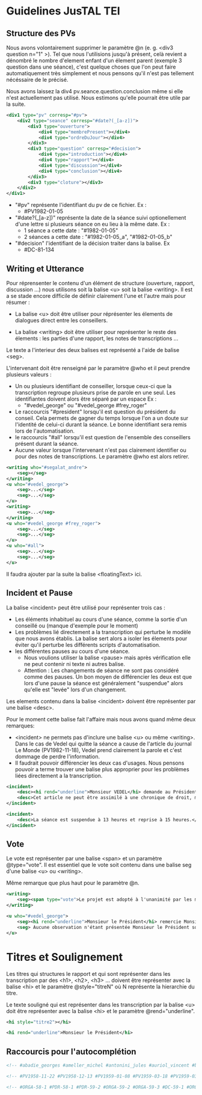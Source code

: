 # Guidelines JusTAL TEI

## Structure des PVs

Nous avons volontairement supprimer le paramètre @n (e. g. \<div3 question n="1" \>). Tel que nous l'utilisions jusqu'à présent, celà revient a dénombré le nombre d'element enfant d'un élement parent (exemple 3 question dans une séance), c'est quelque choses que l'on peut faire automatiquement très simplement et nous pensons qu'il n'est pas tellement nécéssaire de le précisé.

Nous avons laissez la div4 pv.seance.question.conclusion même si elle n'est actuellement pas utilisé. Nous estimons qu'elle pourrait être utile par la suite.

```xml
<div1 type="pv" corresp="#pv">
    <div2 type="seance" corresp="#date?(_[a-z])">
        <div3 type="ouverture">
            <div4 type="membrePresent"></div4>
            <div4 type="ordreDuJour"></div4>
        </div3>
        <div3 type="question" corresp="#decision">
            <div4 type="introduction"></div4>
            <div4 type="rapport"></div4>
            <div4 type="discussion"></div4>
            <div4 type="conclusion"></div4>
        </div3>
        <div3 type="cloture"></div3>
    </div2>
</div1>
```

- "#pv" représente l'identifiant du pv de ce fichier. Ex : 
    - #PV1982-01-05
- "#date?(_[a-z])" représente la date de la séance suivi optionellement d'une lettre si plusieurs séance on eu lieu à la même date. Ex : 
    - 1 séance a cette date : "#1982-01-05"
    - 2 séances a cette date :  "#1982-01-05_a", "#1982-01-05_b"
- "#decision" l'identifiant de la décision traiter dans la balise. Ex
    - #DC-81-134

## Writing et Utterance

Pour réprensenter le contenu d'un élément de structure (ouverture, rapport, discussion ...) nous utilisons soit la balise \<u\> soit la balise \<writing\>. Il est a se stade encore difficile de définir clairement l'une et l'autre mais pour résumer :

- La balise \<u\> doit être utiliser pour réprésenter les élements de dialogues direct entre les conseillers.

- La balise \<writing\> doit être utiliser pour représenter le reste des élements : les parties d'une rapport, les notes de transcriptions ...

Le texte a l'interieur des deux balises est représenté a l'aide de balise \<seg\>.

L'intervenant doit être renseigné par le paramètre @who et il peut prendre plusieurs valeurs :

- Un ou plusieurs identifiant de conseiller, lorsque ceux-ci que la transcription regroupe plusieurs prise de parole en une seul. Les identifiantes doivent alors être séparé par un espace Ex :
    - "#vedel_george" ou "#vedel_george #frey_roger"
- Le raccourcis "#president" lorsqu'il est question du président du conseil. Cela permets de gagner du temps lorsque l'on a un doute sur l'identité de celui-ci durant la séance. Le bonne identifiant sera remis lors de l'automatisation. 
- le raccourcis "#all" lorsqu'il est question de l'ensemble des conseillers présent durant la séance.
- Aucune valeur lorsque l'intervenant n'est pas clairement identifier ou pour des notes de transcriptions. Le paramètre @who est alors retirer.


```xml
<writing who="#segalat_andre">
    <seg></seg>
</writing>
<u who="#vedel_george">
    <seg>...</seg>
    <seg>...</seg>
</u>
<writing>
    <seg>...</seg>
</writing>
<u who="#vedel_george #frey_roger">
    <seg>...</seg>
    <seg>...</seg>
</u>
<u who="#all">
    <seg>...</seg>
    <seg>...</seg>
</u>
```

Il faudra ajouter par la suite la balise \<floatingText\> ici.

## Incident et Pause

La balise \<incident\> peut être utilisé pour représenter trois cas : 
- Les éléments inhabituel au cours d'une séance, comme la sortie d'un conseillé ou (manque d'exemple pour le moment)
- Les problèmes lié directement a la transcription qui perturbe le modèle que nous avons établis. La balise sert alors a isoler les élements pour éviter qu'il perturbe les différents scripts d'automatisation.
-  les différentes pauses au cours d'une séance. 
    - Nous voulions utiliser la balise \<pause\> mais après vérification elle ne peut contenir ni texte ni autres balise. 
    - Attention : Les changements de séance ne sont pas considéré comme des pauses. Un bon moyen de différencier les deux est que lors d'une pause la séance est généralement "suspendue" alors qu'elle est "levée" lors d'un changement.

Les elements contenu dans la balise \<incident\> doivent être représenter par une balise \<desc\>.

Pour le moment cette balise fait l'affaire mais nous avons quand même deux remarques:
- \<incident\> ne permets pas d'inclure une balise \<u\> ou même \<writing\>. Dans le cas de Vedel qui quitte la séance a cause de l'article du journal Le Monde (PV1982-11-18), Vedel prend clairement la parole et c'est dommage de perdre l'information.
- Il faudrait pouvoir différencier les deux cas d'usages. Nous pensons pouvoir a terme trouver une balise plus approprier pour les problèmes liées directement a la transcription.

```xml
<incident>
    <desc><hi rend="underline">Monsieur VEDEL</hi> demande au Président de bien vouloir l'excuser. Il souhaite, en effet, se retirer ayant, comme chacun le sait, dans un article du 3 février 1979, paru dans le journal "Le Monde", pris position sur la question essentielle qu'aura à connaître le Conseil c'est-à-dire l'obligation de mixité.</desc>
    <desc>Cet article ne peut être assimilé à une chronique de droit, même s'il ne présente pas un caractère polémique. Ne voulant pas être dans la position de "Barbe molle", avocat cher à Courteline, qui est tantôt juge, tantôt avocat, Monsieur VEDEL préfère se retirer.</desc>
</incident>

<incident>
    <desc>La séance est suspendue à 13 heures et reprise à 15 heures.</desc>
</incident>
```

## Vote

Le vote est représenter par une balise \<span\> et un paramètre @type="vote". Il est essentiel que le vote soit contenu dans une balise seg d'une balise \<u\> ou \<writing\>. 

Même remarque que plus haut pour le paramètre @n.

```xml
<writing>
    <seg><span type="vote">Le projet est adopté à l'unanimité par les membres du Conseil.</span></seg>
</writing>

<u who="#vedel_george">
    <seg><hi rend="underline">Monsieur le Président</hi> remercie Monsieur SEGALAT pour ...</seg>
    <seg> Aucune observation n'étant présentée Monsieur le Président soumet le projet de décision de Monsieur SEGALAT au vote du Conseil. <span type="vote">Ce projet est adopté à l'unanimité.</span></seg>
</u>

```

# Titres et Soulignement

Les titres qui structures le rapport et qui sont représenter dans les transcription par des \<h1\>, \<h2\>, \<h3\> ... doivent être représenter avec la balise \<hi\> et le paramètre @style="titreN" où N représente la hierarchie du titre.

Le texte souligné qui est représenter dans les transcription par la balise \<u\> doit être représenter avec la balise \<hi\> et le paramètre @rend="underline".

```xml
<hi style="titre2"></hi>

<hi rend="underline">Monsieur le Président</hi>
```

## Raccourcis pour l'autocomplétion

```xml
<!-- #abadie_georges #ameller_michel #antonini_jules #auriol_vincent #badinter_robert #barrot_jacques #bazy-malaurie_claire #belloubet_nicole #brouillet_rene #cabannes_jean #canivet_guy #cassin_rene #charasse_michel #chatenay_victor #chatenet_pierre #chenot_bernard #chirac_jacques #colliard_jean-claude #coste-floret_paul #coty_rene #dailly_etienne #de-guillenchmidt_jacqueline #debre_jean-louis #delepine_maurice #denoix-de-saint-marc_renaud #deschamps_andre #dubois_georges-leon #dumas_roland #dutheillet-de-lamothe_olivier #fabius_laurent #fabre_robert #faure_maurice #frey_roger #gilbert-jules_jean #giscard-d-estaing_valery #goguel_francois #gourault_jacqueline #gros_louis #guena_yves #haenel_hubert #hyest_jean-jacques #jospin_lionel #joxe_louis #joxe_pierre #jozeau-marigne_leon #juppe_alain #lancelot_alain #latscha_jacques #le-coq-de-kerland_charles #lecourt_robert #legatte_paul #lenoir_noelle #lottin_dominique #luchaire_francois #luquiens_corinne #maestracci_nicole #malbec_veronique #marcilhacy_pierre #mayer_daniel #mazeaud_pierre #mezard_jacques #michard-pellissier_jean #michelet_edmond #mollet-vieville_francis #monnerville_gaston #monnet_henri #noel_leon #palewski_gaston #pasteur-vallery-radot_louis #patin_maurice #pelletier_monique #peretti_achille #pezant_jean-louis #pillet_francois #pinault_michel #pompidou_georges #rey_henri #robert_jacques #rudloff_marcel #sainteny_jean #sarkozy_nicolas #schnapper_dominique #segalat_andre #seners_francois #simonnet_maurice-rene #steinmetz_pierre #vedel_georges #veil_simone #waline_marcel -->

<!-- #PV1958-11-22 #PV1958-12-13 #PV1959-01-08 #PV1959-03-18 #PV1959-03-21 #PV1959-05-14 #PV1959-06-24-25 #PV1959-07-24 #PV1959-11-27 #PV1960-01-15 #PV1960-01-29 #PV1960-04-07 #PV1960-05-12 #PV1960-07-08 #PV1960-08-11 #PV1960-10-10 #PV1960-10-14 #PV1960-11-18 #PV1960-12-17 #PV1960-12-20 #PV1960-12-23 #PV1961-01-14 #PV1961-01-20 #PV1961-02-17 #PV1961-04-23 #PV1961-05-03 #PV1961-05-30 #PV1961-06-30 #PV1961-07-18 #PV1961-07-28 #PV1961-09-08 #PV1961-09-14 #PV1961-10-04 #PV1961-10-18 #PV1961-12-22 #PV1962-01-16 #PV1962-03-25 #PV1962-04-03 #PV1962-04-13 #PV1962-05-09 #PV1962-07-10 #PV1962-07-31 #PV1962-10-15 #PV1962-11-06 #PV1962-12-04 #PV1963-02-19 #PV1963-03-12 #PV1963-06-11 #PV1963-07-09 #PV1963-07-30 #PV1963-10-04 #PV1963-12-20 #PV1964-01-21 #PV1964-03-17 #PV1964-05-12 #PV1964-05-22 #PV1964-06-11 #PV1964-07-30 #PV1964-09-17 #PV1964-10-15 #PV1964-12-18 #PV1964-12-21 #PV1965-02-09 #PV1965-07-02 #PV1965-10-14 #PV1965-11-18 #PV1965-11-30 #PV1965-12-05-06-07 #PV1965-12-09 #PV1965-12-14 #PV1965-12-19-20-21-22-28 #PV1966-03-10 #PV1966-07-08 #PV1966-10-13 #PV1966-11-17 #PV1966-12-21 #PV1967-01-26 #PV1967-02-27 #PV1967-05-09 #PV1967-05-11 #PV1967-07-12 #PV1967-10-18 #PV1967-12-12 #PV1968-01-30 #PV1968-04-04 #PV1968-06-06 #PV1968-07-26 #PV1968-10-11 #PV1968-11-27 #PV1969-02-27 #PV1969-04-27-28-29 #PV1969-05-02 #PV1969-05-14-15 #PV1969-05-17 #PV1969-05-21 #PV1969-06-01-03 #PV1969-06-05 #PV1969-06-10 #PV1969-06-13-15-17-18-19 #PV1969-06-26 #PV1969-07-09 #PV1969-10-14 #PV1969-10-24 #PV1969-11-20 #PV1970-01-15 #PV1970-02-23 #PV1970-05-21 #PV1970-06-19 #PV1970-07-09 #PV1970-10-09 #PV1970-11-13 #PV1970-12-17 #PV1970-12-30 #PV1971-04-01 #PV1971-04-23 #PV1971-05-18 #PV1971-06-17 #PV1971-07-16 #PV1971-10-15 #PV1972-01-20 #PV1972-02-29 #PV1972-04-28 #PV1972-06-28 #PV1972-10-12 #PV1972-11-08 #PV1972-12-21 #PV1973-02-20 #PV1973-05-17 #PV1973-07-05 #PV1973-07-11 #PV1973-10-11 #PV1973-11-07 #PV1973-11-28 #PV1973-12-19 #PV1973-12-27 #PV1974-04-03 #PV1974-04-18 #PV1974-04-21 #PV1974-04-25 #PV1974-05-07 #PV1974-05-09 #PV1974-05-19-22-23-24 #PV1974-05-21 #PV1974-10-03 #PV1974-12-23 #PV1974-12-30 #PV1975-01-14-15 #PV1975-04-17 #PV1975-05-15 #PV1975-07-23 #PV1975-10-02 #PV1975-11-19 #PV1975-12-30 #PV1976-01-28 #PV1976-03-03 #PV1976-06-02 #PV1976-06-14 #PV1976-07-06 #PV1976-07-15 #PV1976-10-06 #PV1976-11-08 #PV1976-12-02 #PV1976-12-20 #PV1976-12-28 #PV1976-12-29-30 #PV1977-01-12 #PV1977-02-15 #PV1977-04-27 #PV1977-06-07 #PV1977-07-05 #PV1977-07-20 #PV1977-10-18 #PV1977-11-03 #PV1977-11-16 #PV1977-11-23 #PV1977-12-30 #PV1978-01-18 #PV1978-04-27 #PV1978-04-29 #PV1978-05-10 #PV1978-05-31 #PV1978-06-14 #PV1978-07-27 #PV1978-10-05 #PV1978-11-22 #PV1978-12-29 #PV1979-01-17 #PV1979-02-22 #PV1979-04-26 #PV1979-05-23 #PV1979-05-30 #PV1979-07-12 #PV1979-07-25 #PV1979-09-13 #PV1979-10-10 #PV1979-11-21 #PV1979-12-24 #PV1979-12-30 #PV1980-01-09 #PV1980-05-06 #PV1980-05-14 #PV1980-06-17 #PV1980-07-01 #PV1980-07-17 #PV1980-07-22 #PV1980-10-15 #PV1980-10-24 #PV1980-10-29 #PV1980-12-02 #PV1980-12-19 #PV1980-12-30 #PV1981-01-19-20 #PV1981-01-21 #PV1981-02-24 #PV1981-03-09 #PV1981-03-19 #PV1981-03-31 #PV1981-04-09 #PV1981-04-10 #PV1981-04-11 #PV1981-04-29 #PV1981-05-13-14-15 #PV1981-06-11 #PV1981-07-10 #PV1981-10-09 #PV1981-10-30-31 #PV1981-12-12-21_1982-01-06-07-08-09-11-15-16 #PV1981-12-16 #PV1981-12-30 #PV1981-12-31 #PV1982-01-05 #PV1982-02-11 #PV1982-02-18-23 #PV1982-02-24-25 #PV1982-03-25 #PV1982-04-16-20 #PV1982-06-23 #PV1982-06-28 #PV1982-07-27 #PV1982-07-30 #PV1982-10-12 #PV1982-10-22 #PV1982-11-10 #PV1982-11-18 #PV1982-11-26 #PV1982-12-02 #PV1982-12-14 #PV1982-12-28 #PV1982-12-29 #PV1982-12-30 #PV1983-01-12 #PV1983-01-14 #PV1983-03-24 #PV1983-04-25 #PV1983-05-28 #PV1983-06-15 #PV1983-07-19 #PV1983-07-20 #PV1983-10-12 #PV1983-12-14 #PV1983-12-29 #PV1984-01-19-20 #PV1984-02-28 #PV1984-06-04 #PV1984-06-18 #PV1984-07-25-26 #PV1984-08-30 #PV1984-09-12 #PV1984-10-10-11 #PV1984-12-29 #PV1985-01-18 #PV1985-01-25 #PV1985-05-22 #PV1985-06-26 #PV1985-07-10 #PV1985-07-17 #PV1985-07-24 #PV1985-08-08 #PV1985-08-23 #PV1985-10-09 #PV1985-11-13 #PV1985-12-13 #PV1985-12-28 #PV1986-01-16 #PV1986-03-05 #PV1986-03-19 #PV1986-04-01 #PV1986-04-16 #PV1986-04-25 #PV1986-06-03 #PV1986-06-25-26 #PV1986-07-01-02 #PV1986-07-03 #PV1986-07-29 #PV1986-08-12 #PV1986-08-26 #PV1986-09-02-03 #PV1986-09-18 #PV1986-10-24 #PV1986-11-17-18 #PV1986-12-02 #PV1986-12-22 #PV1986-12-29 #PV1987-01-06 #PV1987-01-22-23 #PV1987-02-20 #PV1987-03-17 #PV1987-05-05 #PV1987-06-02 #PV1987-06-26 #PV1987-07-07 #PV1987-07-22 #PV1987-07-28 #PV1987-09-23 #PV1987-10-05 #PV1987-11-24 #PV1987-12-01 #PV1987-12-28 #PV1987-12-30 #PV1988-01-05 #PV1988-01-07 #PV1988-01-19 #PV1988-02-23 #PV1988-03-10 #PV1988-03-22 #PV1988-04-06 #PV1988-04-07 #PV1988-04-12 #PV1988-04-26-27 #PV1988-04-28 #PV1988-05-03 #PV1988-05-10 #PV1988-05-11 #PV1988-06-04 #PV1988-07-13-14 #PV1988-07-20 #PV1988-07-21 #PV1988-10-05 #PV1988-10-18 #PV1988-10-25 #PV1988-11-09 #PV1988-12-06 #PV1988-12-20 #PV1988-12-29 #PV1989-01-12 #PV1989-01-17-18 #PV1989-02-01 #PV1989-05-11 #PV1989-06-07 #PV1989-07-04 #PV1989-07-08 #PV1989-07-25 #PV1989-07-26 #PV1989-07-28 #PV1989-10-11 #PV1989-10-24 #PV1989-11-07 #PV1989-12-05 #PV1989-12-28-29 #PV1990-01-09 #PV1990-01-11 #PV1990-01-22 #PV1990-03-06 #PV1990-05-04 #PV1990-05-29 #PV1990-06-06 #PV1990-07-05 #PV1990-07-25 #PV1990-10-02 #PV1990-11-07 #PV1990-12-06 #PV1990-12-27 #PV1990-12-28 #PV1991-01-08 #PV1991-01-16 #PV1991-03-12 #PV1991-04-11 #PV1991-05-06 #PV1991-05-07-08-09 #PV1991-05-23 #PV1991-06-13 #PV1991-07-09 #PV1991-07-23 #PV1991-07-24 #PV1991-07-25 #PV1991-07-29 #PV1991-08-02 #PV1991-10-01 #PV1991-11-20 #PV1991-12-19 #PV1991-12-30 #PV1992-01-15 #PV1992-02-21 #PV1992-02-25 #PV1992-04-07-08-09 #PV1992-06-09 #PV1992-07-07 #PV1992-07-28 #PV1992-07-29 #PV1992-09-02 #PV1992-09-15 #PV1992-09-18 #PV1992-09-22-23 #PV1992-10-06 #PV1992-12-08 #PV1992-12-17 #PV1992-12-29 #PV1993-01-05 #PV1993-01-06 #PV1993-01-07 #PV1993-01-12 #PV1993-01-19-20 #PV1993-01-21 #PV1993-04-06 #PV1993-06-21 #PV1993-06-30 #PV1993-07-20 #PV1993-07-28 #PV1993-08-03 #PV1993-08-05 #PV1993-08-11 #PV1993-08-12-13 #PV1993-09-22 #PV1993-11-04 #PV1993-11-19 #PV1993-12-16 #PV1993-12-17 #PV1993-12-29 #PV1994-01-13 #PV1994-01-20 #PV1994-01-21 #PV1994-01-27 #PV1994-03-08-10 #PV1994-03-29 #PV1994-05-31 #PV1994-06-07 #PV1994-06-14 #PV1994-07-06 #PV1994-07-07 #PV1994-07-21 #PV1994-07-26-27 #PV1994-07-29 #PV1994-08-03 #PV1994-10-11 #PV1994-11-03 #PV1994-12-20 #PV1994-12-29 #PV1995-01-10 #PV1995-01-11 #PV1995-01-17-18 #PV1995-01-19 #PV1995-01-25 #PV1995-01-26 #PV1995-02-02 #PV1995-02-08 #PV1995-02-15 #PV1995-03-08 #PV1995-03-09 #PV1995-04-05 #PV1995-04-06 #PV1995-04-09 #PV1995-04-12 #PV1995-04-26 #PV1995-04-27 #PV1995-05-12 #PV1995-06-08 #PV1995-06-28 #PV1995-07-12 #PV1995-07-27 #PV1995-09-14 #PV1995-10-05 #PV1995-10-11 #PV1995-11-08 #PV1995-11-29 #PV1995-12-08 #PV1995-12-15 #PV1995-12-28 #PV1995-12-29 #PV1995-12-30 -->

<!-- #ORGA-58-1 #PDR-58-1 #PDR-59-2 #ORGA-59-2 #ORGA-59-3 #DC-59-1 #ORGA-59-4 #DC-59-2 #DC-59-3 #DC-59-4 #FNR-59-1 #L-59-1 #DC-60-6 #DC-59-5 #L-60-3 #L-60-2 #L-60-4 #L-60-5 #D-60-1 #L-60-6 #L-60-7 #DC-60-7 #DC-60-8 #ORGA-59-5 #L-60-9 #ORGA-60-6 #L-60-8 #DC-60-9 #REF-60-1 #DC-60-10 #L-60-10 #REF-60-2 #REF-60-3 #REF-61-4 #DC-60-11 #L-61-11 #L-61-12 #AR16-61-1 #L-61-13 #DC-61-12 #FNR-61-2 #D-61-2 #L-61-14 #L-61-15 #DC-61-13 #DC-61-14 #FNR-61-3 #AUTR-61-1 #ORGA-61-7 #FNR-61-4 #L-61-16 #DC-61-15 #DC-61-16 #L-61-17 #L-62-18 #REF-62-5 #REF-62-6 #L-62-19 #REF-62-7 #ORGA-62-8 #DC-62-17 #DC-62-18 #DC-62-19 #ORGA-62-9 #REF-62-8 #DC-62-20 #REF-62-9 #L-62-21 #L-62-20 #L-63-22 #L-63-23 #DC-63-21 #DC-63-22 #L-63-24 #DC-63-23 #ORGA-63-10 #DC-63-24 #DC-63-25 #D-64-3 #L-64-27 #L-64-28 #L-64-29 #FNR-64-6 #FNR-63-5 #L-63-25 #L-63-26 #L-64-30 #DC-64-26 #ORGA-64-11 #DC-64-27 #L-64-31 #L-64-32 #L-65-33 #L-65-34 #L-65-35 #ORGA-65-12 #PDR-65-3 #PDR-65-4 #PDR-65-5 #PDR-65-6 #PDR-65-7 #PDR-65-8 #PDR-65-9 #PDR-65-10 #PDR-65-11 #L-66-36 #L-66-38 #L-66-37 #I-66-1 #DC-66-29 #DC-66-30 #DC-66-28 #L-66-39 #L-66-40 #L-66-41 #ORGA-66-13 #L-66-42 #FNR-66-7 #L-67-43 #DC-67-31 #L-67-44 #L-67-45 #DC-67-32 #DC-67-33 #DC-67-34 #L-67-46 #ORGA-67-14 #L-67-47 #L-67-48 #L-67-49 #DC-68-35 #L-68-50 #L-68-51 #DC-68-36 #ORGA-68-15 #ORGA-68-16 #FNR-68-8 #L-69-52 #L-69-53 #PDR-69-12 #REF-69-10 #PDR-69-13 #PDR-69-14 #PDR-69-15 #PDR-69-16 #PDR-69-17 #PDR-69-18 #PDR-69-19 #PDR-69-20 #PDR-69-21 #L-69-54 #PDR-69-22 #L-69-55 #L-69-56 #ORGA-69-17 #L-69-57 #L-69-58 #DC-69-37 #DC-69-38 #L-70-61 #L-70-59 #L-70-60 #L-70-62 #DC-70-39 #DC-70-40 #L-70-63 #ORGA-70-18 #L-70-64 #L-70-66 #L-70-65 #DC-70-41 #L-71-67 #L-71-68 #L-71-69 #L-71-70 #DC-71-42 #DC-71-43 #DC-71-45 #DC-71-44 #ORGA-71-19 #DC-71-46 #L-72-71 #L-72-73 #L-72-72 #REF-72-11 #DC-72-47 #DC-72-48 #ORGA-72-20 #L-72-74 #L-72-75 #L-73-76 #DC-73-49 #DC-73-50 #L-73-77 #ORGA-73-21 #L-73-78 #L-73-79 #L-73-80 #L-73-81 #DC-73-51 #PDR-74-23 #PDR-74-24 #PDR-74-25 #PDR-74-29 #PDR-74-26 #PDR-74-27 #PDR-74-28 #PDR-74-30 #PDR-74-31 #PDR-74-32 #PDR-74-33 #L-74-82 #ORGA-74-22 #DC-74-52 #DC-74-53 #DC-74-54 #L-75-83 #DC-75-55 #DC-75-57 #DC-75-58 #DC-75-56 #ORGA-75-23 #L-75-84 #L-75-86 #L-75-85 #DC-75-59 #DC-75-60 #DC-75-61 #DC-75-63 #DC-75-62 #L-76-88 #L-76-87 #DC-76-64 #L-76-89 #L-76-90 #L-76-91 #DC-76-65 #DC-76-66 #I-76-2 #DC-76-67 #DC-76-68 #ORGA-76-24 #L-76-93 #L-76-92 #DC-76-69 #DC-76-70 #L-76-94 #I-76-3 #DC-76-78 #DC-76-76 #DC-76-73 #DC-76-74 #DC-76-71 #DC-76-72 #DC-76-77 #DC-76-75 #L-77-95 #L-77-96 #L-77-98 #L-77-97 #I-77-4 #FNR-77-9 #DC-77-79 #DC-77-80_81 #DC-77-83 #DC-77-84 #DC-77-85 #L-77-99 #DC-77-82 #I-77-5 #ORGA-77-25 #DC-77-86 #L-77-101 #L-77-100 #DC-77-87 #DC-77-88 #DC-77-89 #DC-77-90 #DC-77-92 #DC-77-91 #ORGA-78-26 #DC-78-93 #L-78-102 #L-78-103 #DC-78-94 #DC-78-96 #DC-78-97 #DC-78-95 #ORGA-78-27 #L-78-104 #DC-78-98 #DC-78-100 #DC-78-99 #L-78-105 #DC-78-103 #DC-78-101 #DC-78-102 #L-79-106 #FNR-79-10 #DC-79-104 #FNR-79-11 #L-79-107 #DC-79-107 #DC-79-106 #DC-79-105 #L-79-108 #L-79-109 #L-79-110 #ORGA-79-28 #DC-79-108 #L-79-111 #L-79-112 #DC-79-110 #DC-79-111 #DC-79-112 #DC-79-109 #DC-80-113 #L-80-113 #DC-80-114 #DC-80-115 #DC-80-116 #DC-80-118 #DC-80-121 #DC-80-120 #DC-80-117 #DC-80-119 #DC-80-122 #L-80-115 #ORGA-80-29 #L-80-114 #DC-80-123 #L-80-116 #L-80-117 #DC-80-124 #L-80-119 #L-80-118 #DC-80-125 #DC-80-126 #L-80-120 #DC-80-127 #DC-80-128 #PDR-81-34 #ORGA-81-30 #L-81-121 #PDR-81-35 #PDR-81-37 #PDR-81-36 #PDR-81-38 #PDR-81-39 #PDR-81-40 #PDR-81-41 #PDR-81-42 #PDR-81-43 #PDR-81-44 #PDR-81-45 #PDR-81-46 #PDR-81-47 #ELEC-81-1 #ORGA-81-31 #ORGA-81-32 #DC-81-130 #DC-81-129 #DC-81-132 #DC-81-131 #DC-81-133 #DC-81-135 #DC-81-136 #DC-81-134 #DC-82-139 #DC-82-137 #DC-82-138 #L-82-122 #ELEC-82-2 #L-82-124 #L-82-123 #L-82-125 #DC-82-140 #DC-82-142 #DC-82-141 #DC-82-143 #ORGA-82-33 #L-82-126 #DC-82-144 #DC-82-145 #L-82-127 #L-82-128 #DC-82-146 #L-82-129 #DC-82-147 #DC-82-148 #DC-82-149 #DC-82-154 #DC-82-150 #DC-82-155 #DC-82-151 #DC-82-152 #DC-82-153 #D-83-4 #ORGA-83-34 #DC-83-156 #DC-83-157 #DC-83-158 #DC-83-159 #DC-83-160 #DC-83-161 #L-83-130 #L-83-131 #L-83-132 #DC-83-162 #ORGA-83-35 #L-83-133 #L-83-134 #DC-83-163 #L-83-135 #DC-83-166 #DC-83-164 #DC-83-167 #DC-83-165 #DC-83-168 #DC-84-169 #L-84-136 #DC-84-170 #L-84-137 #DC-84-171 #DC-84-176 #DC-84-174 #DC-84-172 #DC-84-175 #DC-84-173 #DC-84-177 #DC-84-178 #DC-84-179 #DC-84-180 #ORGA-84-36 #DC-84-181 #DC-84-186 #DC-84-184 #DC-84-182 #DC-84-183 #DC-84-185 #DC-85-187 #DC-85-188 #L-85-138 #DC-85-194 #DC-85-195 #DC-85-191 #DC-85-189 #DC-85-192 #DC-85-193 #DC-85-190 #L-85-140 #DC-85-196 #L-85-139 #DC-85-197 #ORGA-85-37 #L-85-141 #L-85-142 #L-85-143 #L-85-144 #DC-85-198 #DC-85-199 #DC-85-205 #ORGA-85-38 #DC-85-201 #DC-85-203 #DC-85-202 #DC-85-200 #DC-85-204 #ORGA-86-39 #L-86-145 #L-86-146 #ORGA-86-40 #ORGA-86-41 #ELEC-86-3 #ORGA-86-42 #DC-86-206 #DC-86-207 #DC-86-208 #DC-86-209 #DC-86-210 #DC-86-212 #DC-86-211 #DC-86-214 #DC-86-215 #DC-86-213 #DC-86-216 #DC-86-217 #L-86-147 #ORGA-86-43 #DC-86-218 #L-86-148 #DC-86-219 #DC-86-220 #DC-86-221 #DC-86-223 #DC-86-222 #DC-86-225 #DC-86-224 #L-87-149 #L-87-150 #ORGA-87-44 #DC-87-226 #DC-87-228 #DC-87-227 #ORGA-87-45 #DC-87-229 #DC-87-230 #L-87-151 #ORGA-87-46 #ORGA-87-47 #L-87-152 #I-87-6 #PDR-87-48 #PDR-87-49 #ORGA-87-48 #DC-87-237 #DC-87-239 #DC-87-231 #DC-87-235 #DC-87-236 #DC-87-238 #DC-87-233 #DC-87-232 #DC-87-234 #DC-87-240 #DC-87-241 #L-88-153 #DC-88-242 #PDR-88-51 #L-88-154 #L-88-155 #PDR-88-52 #PDR-88-50 #PDR-88-53 #L-88-156 #PDR-88-54 #PDR-88-55 #PDR-88-56 #PDR-88-57 #PDR-88-58 #PDR-88-59 #L-88-157 #PDR-88-60 #ELEC-88-4 #ELEC-88-5 #DC-88-243 #L-88-158 #ELEC-88-6 #ELEC-88-7 #ORGA-88-49 #DC-88-244 #PDR-88-61 #ORGA-88-50 #ORGA-88-51 #REF-88-12 #DC-88-245 #L-88-159 #REF-88-13 #REF-88-14 #I-88-7 #DC-88-246 #DC-88-250 #DC-88-249 #DC-88-251 #DC-88-247 #DC-88-248 #I-89-10 #ORGA-89-52 #DC-89-252 #ORGA-89-53 #DC-89-253 #DC-89-254 #DC-89-255 #DC-89-258 #DC-89-256 #DC-89-257 #DC-89-259 #L-89-160 #DC-89-260 #DC-89-261 #ORGA-89-54 #L-89-161 #DC-89-262 #I-89-8 #L-89-162 #DC-89-268 #DC-89-270 #DC-89-264 #DC-89-265 #DC-89-266 #DC-89-271 #DC-89-263 #DC-89-267 #DC-89-272 #DC-89-269 #I-89-9 #L-90-163 #DC-90-273 #L-90-164 #DC-90-274 #DC-90-275 #DC-90-276 #ORGA-90-55 #DC-90-277 #ORGA-90-56 #DC-90-279 #DC-90-278 #DC-90-280 #DC-90-281 #DC-90-286 #DC-90-285 #DC-90-282 #ORGA-91-57 #DC-90-283 #DC-90-284 #DC-90-288 #DC-90-287 #ORGA-91-58 #L-91-165 #DC-91-289 #DC-91-291 #DC-91-290 #DC-91-292 #L-91-166 #ORGA-91-59 #DC-91-293 #DC-91-295 #DC-91-298 #DC-91-294 #DC-91-296 #DC-91-297 #DC-91-299 #ORGA-91-60 #DC-91-300 #L-91-167 #DC-91-302 #DC-91-301 #DC-91-303 #DC-91-304 #DC-92-306 #DC-92-305 #DC-92-307 #DC-92-308 #DC-92-309 #L-92-168 #ORGA-92-61 #REF-92-15 #DC-92-310 #DC-92-311 #DC-92-312 #REF-92-16 #REF-92-17 #REF-92-18 #DC-92-313 #REF-92-19 #ORGA-92-62 #REF-92-20 #L-92-169 #L-92-170 #DC-92-314 #L-92-171 #L-92-172 #L-92-173 #ORGA-93-63 #ORGA-93-65 #ORGA-93-64 #DC-92-315 #DC-92-316 #DC-92-317 #L-93-174 #DC-93-320 #DC-93-318 #DC-93-319 #DC-93-321 #DC-93-322 #DC-93-324 #DC-93-323 #DC-93-326 #DC-93-325 #L-93-175 #ORGA-93-66 #DC-93-327 #DC-93-328 #ELEC-93-8 #DC-93-330 #DC-93-331 #DC-93-332 #DC-93-329 #DC-93-334 #DC-93-333 #DC-93-335 #DC-93-336 #DC-93-337 #ORGA-94-67 #DC-94-338 #L-94-176 #ELEC-93-8R #ELEC-94-9 #DC-94-339 #ORGA-94-68 #DC-94-340 #DC-94-341 #DC-94-342 #DC-94-346 #R2_AN-93-1213 #DC-94-343_344 #DC-94-345 #DC-94-347 #DC-94-348 #ORGA-94-69 #D-94-5 #DC-94-349 #DC-94-350 #DC-94-351 #DC-94-355 #DC-94-354 #DC-94-353_356 #DC-95-363 #DC-94-352 #DC-94-359 #DC-94-357 #DC-94-358 #DC-95-361 #DC-95-362 #DC-95-360 #DC-95-364 #ORGA-95-70 #ORGA-95-71 #ORGA-95-72 #PDR-95-63 #ORGA-95-73 #PDR-95-64 #PDR-95-67 #PDR-95-62 #PDR-95-66 #PDR-95-65 #PDR-95-68 #PDR-95-69 #PDR-95-70 #PDR-95-71 #PDR-95-72 #PDR-95-73 #PDR-95-74 #PDR-95-75 #PDR-95-76 #PDR-95-77 #PDR-95-78 #PDR-95-79 #PDR-95-80 #D-95-6 #PDR-95-81 #L-95-177 #ELEC-95-10 #ORGA-95-74 #PDR-95-82 #PDR-95-83 #DC-95-365 #I-95-11 #I-95-12 #ORGA-95-75 #PDR-95-87 #PDR-95-84 #PDR-95-85 #PDR-95-86 #PDR-95-89 #PDR-95-90 #PDR-95-91 #PDR-95-88 #PDR-95-92 #DC-95-366 #DC-95-367 #PDR-95-93 #DC-95-368 #DC-95-369 #DC-95-371 #DC-95-370 -->
```